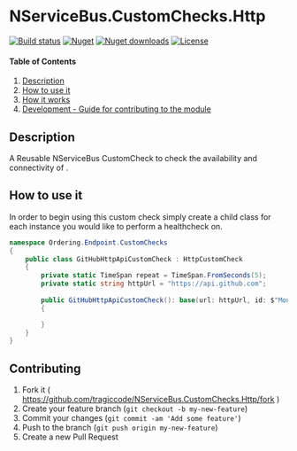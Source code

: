 # NServiceBus.CustomChecks.Http

[![Build status](https://img.shields.io/appveyor/build/TraGicCode/NServiceBus-CustomChecks-Http/master)](https://ci.appveyor.com/project/TraGicCode/NServiceBus-CustomChecks-Http)
[![Nuget](https://img.shields.io/nuget/v/NServiceBus.CustomChecks.Http/)](https://www.nuget.org/packages/NServiceBus.CustomChecks.Http)
[![Nuget downloads](https://img.shields.io/nuget/dt/NServiceBus.CustomChecks.Http/)](https://www.nuget.org/packages/NServiceBus.CustomChecks.Http)
[![License](https://img.shields.io/github/license/TraGicCode/NServiceBus.CustomChecks.Http.svg)](https://github.com/TraGicCode/NServiceBus.CustomChecks.Http/blob/master/LICENSE)

#### Table of Contents

1. [Description](#description)
1. [How to use it](#how-to-use-it)
1. [How it works](#how-it-works)
1. [Development - Guide for contributing to the module](#contributing)

## Description

A Reusable NServiceBus CustomCheck to check the availability and connectivity of .

## How to use it

In order to begin using this custom check simply create a child class for each instance you would like to perform a healthcheck on.

```c#
namespace Ordering.Endpoint.CustomChecks
{
    public class GitHubHttpApiCustomCheck : HttpCustomCheck
    {
        private static TimeSpan repeat = TimeSpan.FromSeconds(5);
        private static string httpUrl = "https://api.github.com";
        
        public GitHubHttpApiCustomCheck(): base(url: httpUrl, id: $"Monitor {httpUrl}", "Third Party Dependency", repeat)
        {

        }
    }
}
```

## Contributing

1. Fork it ( <https://github.com/tragiccode/NServiceBus.CustomChecks.Http/fork> )
1. Create your feature branch (`git checkout -b my-new-feature`)
1. Commit your changes (`git commit -am 'Add some feature'`)
1. Push to the branch (`git push origin my-new-feature`)
1. Create a new Pull Request